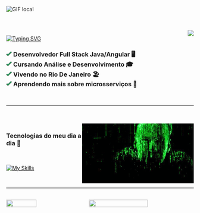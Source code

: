 ![GIF local](/assets/banner.gif)

<br>
<br>

<img src="https://github-readme-stats.vercel.app/api?username=MayconDoCarmo&show_icons=true&hide_border=true&hide=contribs&title_color=42C920&icon_color=42C920&bg_color=000000&text_color=ffffff&locale=pt-br&rank_icon=github" align="right">

[![Typing SVG](https://readme-typing-svg.demolab.com?font=JetBrains+Mono&size=18&pause=1000&color=42C920&width=323&height=27&lines=Ol%C3%A1%2C+eu+sou+Maycon+Do+Carmo!%F0%9F%91%8B%F0%9F%8F%BB+)](https://git.io/typing-svg)

<h3 align="left">
  <img src="assets/check-icon.png" width="15">
      Desenvolvedor Full Stack Java/Angular 🖥️
       <br> 
  <img src="assets/check-icon.png" width="15">
      Cursando Análise e Desenvolvimento 🎓<br>
  <img src="assets/check-icon.png" width="15">
      Vivendo no Rio De Janeiro 🏖️ <br>
  <img src="assets/check-icon.png" width="15">
      Aprendendo mais sobre microsserviços 🧱 <br>
</h3>
<br>
<hr>
<br>
<br>
<img src="./assets/3WYE.gif" width="300" align="right">
<h3 align="left">
  Tecnologias do meu dia a dia 🚀
  
</h3>

<br>
<p align="left">
  <a href="https://skillicons.dev">
    <img src="https://skillicons.dev/icons?i=java,spring,angular,js,html,css,bootstrap,jenkins,docker" alt="My Skills">
  </a>
</p>

<br>

<hr>
<br>
<img src="https://nirzak-streak-stats.vercel.app/?user=MayconDoCarmo&hide_border=true&layout=compact&background=000000&ring=42C920&fire=42C920&currStreakNum=42C920&sideNums=42C920&currStreakLabel=42C920&sideLabels=42C920&dates=ffffff&locale=pt-br" width="56%" height="50%" align="right">
<img src="https://github-readme-stats.vercel.app/api/top-langs/?username=MayconDoCarmo&hide_border=true&layout=compact&title_color=42C920&icon_color=42C920&bg_color=000000&text_color=ffffff&locale=pt-br" width="40%" height="40%" align="center"> <br>

